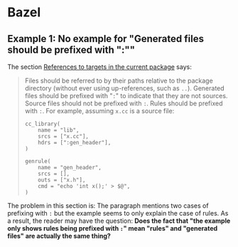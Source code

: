# Bazel

## Example 1: No example for "Generated files should be prefixed with ":""

The section [References to targets in the current package](https://bazel.build/build/style-guide#targets-current-package) says:

> Files should be referred to by their paths relative to the package directory (without ever using up-references, such as `..`). Generated files should be prefixed with "`:`" to indicate that they are not sources. Source files should not be prefixed with `:`. Rules should be prefixed with `:`. For example, assuming `x.cc` is a source file:
>
> ```
> cc_library(
>     name = "lib",
>     srcs = ["x.cc"],
>     hdrs = [":gen_header"],
> )
>
> genrule(
>     name = "gen_header",
>     srcs = [],
>     outs = ["x.h"],
>     cmd = "echo 'int x();' > $@",
> )
> ```

The problem in this section is: The paragraph mentions two cases of prefixing with `:` but the example seems to only explain the case of rules. As a result, the reader may have the question: **Does the fact that "the example only shows rules being prefixed with `:`" mean "rules" and "generated files" are actually the same thing?**

